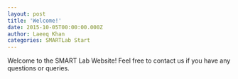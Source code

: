 ```yaml
---
layout: post
title: 'Welcome!'
date: 2015-10-05T00:00:00.000Z
author: Laeeq Khan
categories: SMARTLab Start
---
```



Welcome to the SMART Lab Website! Feel free to contact us if you have any questions or queries.&nbsp;
